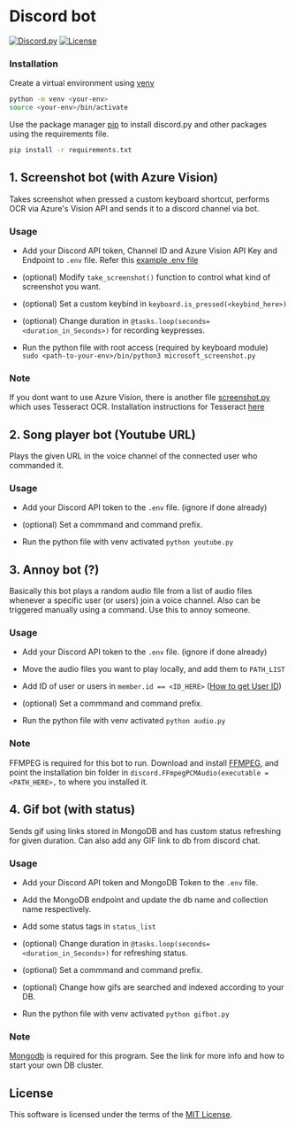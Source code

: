 # Discord bot
[![Discord.py](https://img.shields.io/badge/Uses-Discord.py-violet?style=for-the-badge&logo=Discord&colorB=7289da)](https://discordpy.readthedocs.io/en/latest/index.html)
[![License](https://img.shields.io/badge/License-MIT-green?style=for-the-badge)](https://lbesson.mit-license.org/)

### Installation

Create a virtual environment using [venv](https://virtualenv.pypa.io/en/latest/#:~:text=virtualenv%20is%20a%20tool%20to,library%20under%20the%20venv%20module.)

```bash
python -m venv <your-env>
source <your-env>/bin/activate
```

Use the package manager [pip](https://pip.pypa.io/en/stable/) to install discord.py and other packages using the requirements file.

```bash
pip install -r requirements.txt
```

## 1. Screenshot bot (with Azure Vision)
Takes screenshot when pressed a custom keyboard shortcut, performs OCR via Azure's Vision API and sends it to a discord channel via bot.

### Usage

- Add your Discord API token, Channel ID and Azure Vision API Key and Endpoint to `.env` file. Refer this [example .env file](./.env.example)

- (optional) Modify `take_screenshot()` function to control what kind of screenshot you want.

- (optional) Set a custom keybind in `keyboard.is_pressed(<keybind_here>)`

- (optional) Change duration in `@tasks.loop(seconds=<duration_in_Seconds>)` for recording keypresses.

- Run the python file with root access (required by keyboard module) <br>`sudo <path-to-your-env>/bin/python3 microsoft_screenshot.py`

### Note

If you dont want to use Azure Vision, there is another file [screenshot.py](./screenshot.py) which uses Tesseract OCR. Installation instructions for Tesseract [here](https://www.bl.uk/britishlibrary/~/media/bl/global/early%20indian%20printed%20books/training%20resources/installing%20and%20using%20tesseract%20ocr.pdf)

## 2. Song player bot (Youtube URL)
Plays the given URL in the voice channel of the connected user who commanded it.

### Usage

- Add your Discord API token to the `.env` file. (ignore if done already)

- (optional) Set a commmand and command prefix.

- Run the python file with venv activated `python youtube.py`

## 3. Annoy bot (?)

Basically this bot plays a random audio file from a list of audio files whenever a specific user (or users) join a voice channel. Also can be triggered manually using a command. Use this to annoy someone.

### Usage

- Add your Discord API token to the `.env` file. (ignore if done already)

- Move the audio files you want to play locally, and add them to `PATH_LIST`

- Add ID of user or users in `member.id == <ID_HERE>` ([How to get User ID](https://support.discord.com/hc/en-us/articles/206346498-Where-can-I-find-my-User-Server-Message-ID-))

- (optional) Set a commmand and command prefix.

- Run the python file with venv activated `python audio.py`

### Note

FFMPEG is required for this bot to run. Download and install [FFMPEG](https://ffmpeg.org/download.html),  and point the installation bin folder in `discord.FFmpegPCMAudio(executable = <PATH_HERE>,` to where you installed it.

## 4. Gif bot (with status)

Sends gif using links stored in MongoDB and has custom status refreshing for given duration. Can also add any GIF link to db from discord chat. 

### Usage

- Add your Discord API token and MongoDB Token to the `.env` file.

- Add the MongoDB endpoint and update the db name and collection name respectively.

- Add some status tags in `status_list`

- (optional) Change duration in `@tasks.loop(seconds=<duration_in_Seconds>)` for refreshing status.

- (optional) Set a commmand and command prefix.

- (optional) Change how gifs are searched and indexed according to your DB.

- Run the python file with venv activated `python gifbot.py`

### Note

[Mongodb](https://www.mongodb.com/) is required for this program. See the link for more info and how to start your own DB cluster.

## License

This software is licensed under the terms of the [MIT License](./LICENSE).